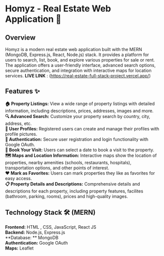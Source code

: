 # Homyz - Real Estate Web Application  🏡
## Overview
Homyz is a modern real estate web application built with the MERN (MongoDB, Express.js, React, Node.js) stack. It provides a platform for users to search, list, book, and explore various properties for sale or rent. The application offers a user-friendly interface, advanced search options, secure authentication, and integration with interactive maps for location services.
**LIVE LINK** : (https://real-estate-full-stack-project.vercel.app/)
## Features ✨
**🏠 Property Listings:** View a wide range of property listings with detailed information, including descriptions, prices, addresses, images and more.             
**🔍 Advanced Search:** Customize your property search by country, city, address, etc.         
**👤 User Profiles:**  Registered users can create and manage their profiles with profile pictures.        
**🔐 Authentication:** Secure user registration and login functionality with Google OAuth.       
**📅 Book Your Visit:** Users can select a date to book a visit to the property.          
**🗺️ Maps and Location Information:** Interactive maps show the location of properties, nearby amenities (schools, restaurants, hospitals), transportation options, and other points of interest.      
**❤️ Mark as Favorites:**  Users can mark properties they like as favorites for easy access.        
**📋 Property Details and Descriptions:** Comprehensive details and descriptions for each property, including property features, facilites (bathroom, parking, rooms), prices and high-quality images.           

## Technology Stack 🛠️ (MERN)     
**Frontend:** HTML , CSS, JavaScript, React JS        
**Backend:** Node.js, Express.js       
**Database: ** MongoDB         
**Authentication:** Google OAuth      
**Maps:** Leaflet
 
